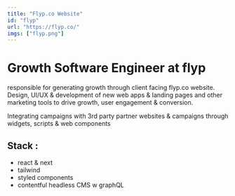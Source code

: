 ```yaml
---
title: "Flyp.co Website"
id: "flyp"
url: "https://flyp.co/"
imgs: ["flyp.png"]
---
```


# Growth Software Engineer at flyp

responsible for generating growth through client facing flyp.co website.
Design, UI/UX & development of new web apps & landing pages and other marketing tools to drive growth, user engagement & conversion.

Integrating campaigns with 3rd party partner websites & campaigns through widgets, scripts & web components


## Stack :

- react & next
- tailwind
- styled components
- contentful headless CMS w graphQL
